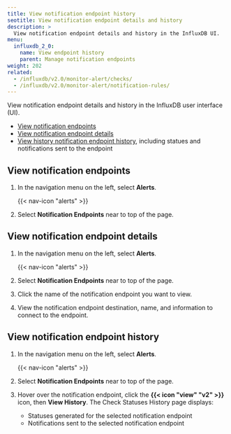 ```yaml
---
title: View notification endpoint history
seotitle: View notification endpoint details and history
description: >
  View notification endpoint details and history in the InfluxDB UI.
menu:
  influxdb_2_0:
    name: View endpoint history
    parent: Manage notification endpoints
weight: 202
related:
  - /influxdb/v2.0/monitor-alert/checks/
  - /influxdb/v2.0/monitor-alert/notification-rules/
---
```


View notification endpoint details and history in the InfluxDB user interface (UI).

- [View notification endpoints](#view-notification-endpoints)
- [View notification endpoint details](#view-notification-endpoint-details)
- [View history notification endpoint history](#view-notification-endpoint-history), including statues and notifications sent to the endpoint

## View notification endpoints

1. In the navigation menu on the left, select **Alerts**.

    {{< nav-icon "alerts" >}}

2. Select **Notification Endpoints** near to top of the page.

## View notification endpoint details

1. In the navigation menu on the left, select **Alerts**.

    {{< nav-icon "alerts" >}}

2. Select **Notification Endpoints** near to top of the page.
3. Click the name of the notification endpoint you want to view.
4. View the notification endpoint destination, name, and information to connect to the endpoint.

## View notification endpoint history

1. In the navigation menu on the left, select **Alerts**.

    {{< nav-icon "alerts" >}}

2. Select **Notification Endpoints** near to top of the page.
3. Hover over the notification endpoint, click the **{{< icon "view" "v2" >}}** icon, then **View History**.
   The Check Statuses History page displays:

    - Statuses generated for the selected notification endpoint
    - Notifications sent to the selected notification endpoint
